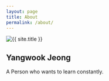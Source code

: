 ```yaml
---
layout: page
title: About
permalink: /about/
---
```


<img src="{{ site.about | prepend: site.baseurl }}" title="{{ site.title }}" class="profile">

## Yangwook Jeong

A Person who wants to learn constantly.